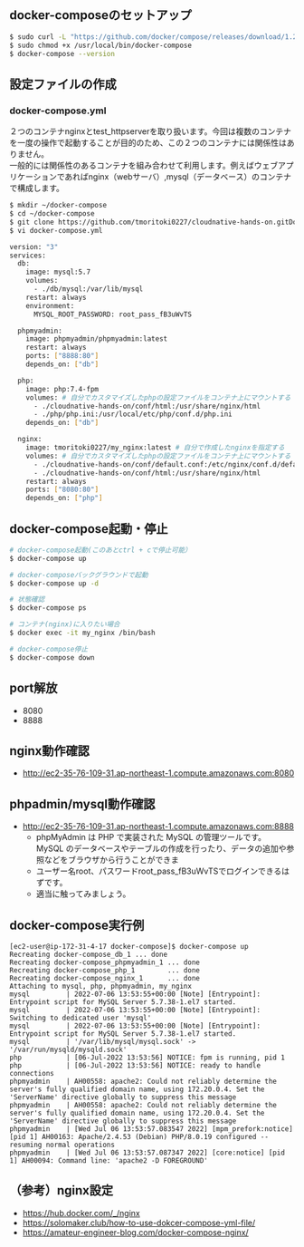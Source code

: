## docker-composeのセットアップ
```bash
$ sudo curl -L "https://github.com/docker/compose/releases/download/1.29.2/docker-compose-$(uname -s)-$(uname -m)" -o /usr/local/bin/docker-compose
$ sudo chmod +x /usr/local/bin/docker-compose
$ docker-compose --version
```

## 設定ファイルの作成
### docker-compose.yml
２つのコンテナnginxとtest_httpserverを取り扱います。今回は複数のコンテナを一度の操作で起動することが目的のため、この２つのコンテナには関係性はありません。<br>
一般的には関係性のあるコンテナを組み合わせて利用します。例えばウェブアプリケーションであればnginx（webサーバ）,mysql（データベース）のコンテナで構成します。
```bash
$ mkdir ~/docker-compose
$ cd ~/docker-compose
$ git clone https://github.com/tmoritoki0227/cloudnative-hands-on.gitDockerfile.bk
$ vi docker-compose.yml
```

```bash
version: "3"
services:
  db:
    image: mysql:5.7
    volumes:
      - ./db/mysql:/var/lib/mysql
    restart: always
    environment:
      MYSQL_ROOT_PASSWORD: root_pass_fB3uWvTS

  phpmyadmin:
    image: phpmyadmin/phpmyadmin:latest
    restart: always
    ports: ["8888:80"]
    depends_on: ["db"]

  php:
    image: php:7.4-fpm
    volumes: # 自分でカスタマイズしたphpの設定ファイルをコンテナ上にマウントする
      - ./cloudnative-hands-on/conf/html:/usr/share/nginx/html
      - ./php/php.ini:/usr/local/etc/php/conf.d/php.ini
    depends_on: ["db"]

  nginx:
    image: tmoritoki0227/my_nginx:latest # 自分で作成したnginxを指定する
    volumes: # 自分でカスタマイズしたphpの設定ファイルをコンテナ上にマウントする
      - ./cloudnative-hands-on/conf/default.conf:/etc/nginx/conf.d/default.conf
      - ./cloudnative-hands-on/conf/html:/usr/share/nginx/html
    restart: always
    ports: ["8080:80"]
    depends_on: ["php"]
```

## docker-compose起動・停止
```bash
# docker-compose起動(このあとctrl + cで停止可能）
$ docker-compose up

# docker-composeバックグラウンドで起動
$ docker-compose up -d

# 状態確認
$ docker-compose ps

# コンテナ(nginx)に入りたい場合
$ docker exec -it my_nginx /bin/bash

# docker-compose停止
$ docker-compose down
```

## port解放
- 8080
- 8888

## nginx動作確認
- http://ec2-35-76-109-31.ap-northeast-1.compute.amazonaws.com:8080

## phpadmin/mysql動作確認
- http://ec2-35-76-109-31.ap-northeast-1.compute.amazonaws.com:8888
  - phpMyAdmin は PHP で実装された MySQL の管理ツールです。 MySQL のデータベースやテーブルの作成を行ったり、データの追加や参照などをブラウザから行うことができま
  - ユーザー名root、パスワードroot_pass_fB3uWvTSでログインできるはずです。
  - 適当に触ってみましょう。

## docker-compose実行例
```
[ec2-user@ip-172-31-4-17 docker-compose]$ docker-compose up
Recreating docker-compose_db_1 ... done
Recreating docker-compose_phpmyadmin_1 ... done
Recreating docker-compose_php_1        ... done
Recreating docker-compose_nginx_1      ... done
Attaching to mysql, php, phpmyadmin, my_nginx
mysql         | 2022-07-06 13:53:55+00:00 [Note] [Entrypoint]: Entrypoint script for MySQL Server 5.7.38-1.el7 started.
mysql         | 2022-07-06 13:53:55+00:00 [Note] [Entrypoint]: Switching to dedicated user 'mysql'
mysql         | 2022-07-06 13:53:55+00:00 [Note] [Entrypoint]: Entrypoint script for MySQL Server 5.7.38-1.el7 started.
mysql         | '/var/lib/mysql/mysql.sock' -> '/var/run/mysqld/mysqld.sock'
php           | [06-Jul-2022 13:53:56] NOTICE: fpm is running, pid 1
php           | [06-Jul-2022 13:53:56] NOTICE: ready to handle connections
phpmyadmin    | AH00558: apache2: Could not reliably determine the server's fully qualified domain name, using 172.20.0.4. Set the 'ServerName' directive globally to suppress this message
phpmyadmin    | AH00558: apache2: Could not reliably determine the server's fully qualified domain name, using 172.20.0.4. Set the 'ServerName' directive globally to suppress this message
phpmyadmin    | [Wed Jul 06 13:53:57.083547 2022] [mpm_prefork:notice] [pid 1] AH00163: Apache/2.4.53 (Debian) PHP/8.0.19 configured -- resuming normal operations
phpmyadmin    | [Wed Jul 06 13:53:57.087347 2022] [core:notice] [pid 1] AH00094: Command line: 'apache2 -D FOREGROUND'
```

## （参考）nginx設定
- https://hub.docker.com/_/nginx
- https://solomaker.club/how-to-use-dokcer-compose-yml-file/
- https://amateur-engineer-blog.com/docker-compose-nginx/
